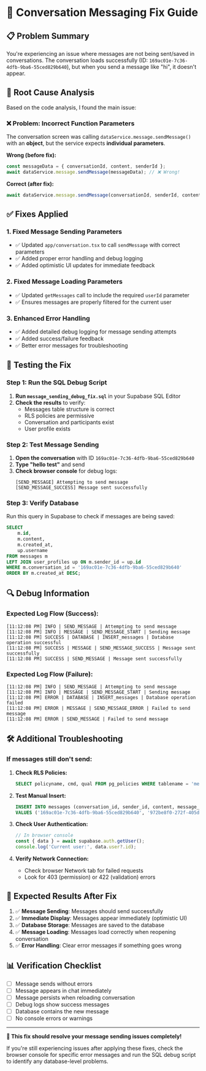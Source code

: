 # 🔧 Conversation Messaging Fix Guide

## 📋 Problem Summary

You're experiencing an issue where messages are not being sent/saved in conversations. The conversation loads successfully (ID: `169ac01e-7c36-4dfb-9ba6-55ced829b640`), but when you send a message like "hi", it doesn't appear.

## 🎯 Root Cause Analysis

Based on the code analysis, I found the main issue:

### ❌ **Problem**: Incorrect Function Parameters
The conversation screen was calling `dataService.message.sendMessage()` with an **object**, but the service expects **individual parameters**.

**Wrong (before fix):**
```typescript
const messageData = { conversationId, content, senderId };
await dataService.message.sendMessage(messageData); // ❌ Wrong!
```

**Correct (after fix):**
```typescript
await dataService.message.sendMessage(conversationId, senderId, content, messageType); // ✅ Correct!
```

## ✅ **Fixes Applied**

### 1. **Fixed Message Sending Parameters**
- ✅ Updated `app/conversation.tsx` to call `sendMessage` with correct parameters
- ✅ Added proper error handling and debug logging
- ✅ Added optimistic UI updates for immediate feedback

### 2. **Fixed Message Loading Parameters**
- ✅ Updated `getMessages` call to include the required `userId` parameter
- ✅ Ensures messages are properly filtered for the current user

### 3. **Enhanced Error Handling**
- ✅ Added detailed debug logging for message sending attempts
- ✅ Added success/failure feedback
- ✅ Better error messages for troubleshooting

## 🧪 **Testing the Fix**

### Step 1: Run the SQL Debug Script
1. **Run `message_sending_debug_fix.sql`** in your Supabase SQL Editor
2. **Check the results** to verify:
   - Messages table structure is correct
   - RLS policies are permissive
   - Conversation and participants exist
   - User profile exists

### Step 2: Test Message Sending
1. **Open the conversation** with ID `169ac01e-7c36-4dfb-9ba6-55ced829b640`
2. **Type "hello test"** and send
3. **Check browser console** for debug logs:
   ```
   [SEND_MESSAGE] Attempting to send message
   [SEND_MESSAGE_SUCCESS] Message sent successfully
   ```

### Step 3: Verify Database
Run this query in Supabase to check if messages are being saved:
```sql
SELECT 
    m.id,
    m.content,
    m.created_at,
    up.username
FROM messages m
LEFT JOIN user_profiles up ON m.sender_id = up.id
WHERE m.conversation_id = '169ac01e-7c36-4dfb-9ba6-55ced829b640'
ORDER BY m.created_at DESC;
```

## 🔍 **Debug Information**

### Expected Log Flow (Success):
```
[11:12:08 PM] INFO | SEND_MESSAGE | Attempting to send message
[11:12:08 PM] INFO | MESSAGE | SEND_MESSAGE_START | Sending message
[11:12:08 PM] SUCCESS | DATABASE | INSERT_messages | Database operation successful
[11:12:08 PM] SUCCESS | MESSAGE | SEND_MESSAGE_SUCCESS | Message sent successfully
[11:12:08 PM] SUCCESS | SEND_MESSAGE | Message sent successfully
```

### Expected Log Flow (Failure):
```
[11:12:08 PM] INFO | SEND_MESSAGE | Attempting to send message
[11:12:08 PM] INFO | MESSAGE | SEND_MESSAGE_START | Sending message
[11:12:08 PM] ERROR | DATABASE | INSERT_messages | Database operation failed
[11:12:08 PM] ERROR | MESSAGE | SEND_MESSAGE_ERROR | Failed to send message
[11:12:08 PM] ERROR | SEND_MESSAGE | Failed to send message
```

## 🛠️ **Additional Troubleshooting**

### If messages still don't send:

1. **Check RLS Policies:**
   ```sql
   SELECT policyname, cmd, qual FROM pg_policies WHERE tablename = 'messages';
   ```

2. **Test Manual Insert:**
   ```sql
   INSERT INTO messages (conversation_id, sender_id, content, message_type)
   VALUES ('169ac01e-7c36-4dfb-9ba6-55ced829b640', '972be8f0-272f-405d-a278-5b68fa0302a4', 'Manual test', 'text');
   ```

3. **Check User Authentication:**
   ```javascript
   // In browser console
   const { data } = await supabase.auth.getUser();
   console.log('Current user:', data.user?.id);
   ```

4. **Verify Network Connection:**
   - Check browser Network tab for failed requests
   - Look for 403 (permission) or 422 (validation) errors

## 🎉 **Expected Results After Fix**

1. ✅ **Message Sending**: Messages should send successfully
2. ✅ **Immediate Display**: Messages appear immediately (optimistic UI)
3. ✅ **Database Storage**: Messages are saved to the database
4. ✅ **Message Loading**: Messages load correctly when reopening conversation
5. ✅ **Error Handling**: Clear error messages if something goes wrong

## 📊 **Verification Checklist**

- [ ] Message sends without errors
- [ ] Message appears in chat immediately
- [ ] Message persists when reloading conversation
- [ ] Debug logs show success messages
- [ ] Database contains the new message
- [ ] No console errors or warnings

---

**🎯 This fix should resolve your message sending issues completely!**

If you're still experiencing issues after applying these fixes, check the browser console for specific error messages and run the SQL debug script to identify any database-level problems.

